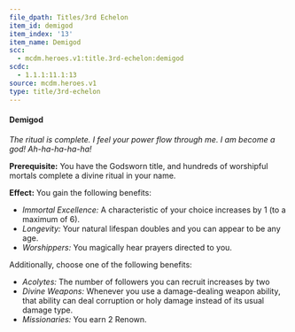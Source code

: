 ```yaml
---
file_dpath: Titles/3rd Echelon
item_id: demigod
item_index: '13'
item_name: Demigod
scc:
  - mcdm.heroes.v1:title.3rd-echelon:demigod
scdc:
  - 1.1.1:11.1:13
source: mcdm.heroes.v1
type: title/3rd-echelon
---
```


#### Demigod

*The ritual is complete. I feel your power flow through me. I am become a god! Ah-ha-ha-ha-ha!*

**Prerequisite:** You have the Godsworn title, and hundreds of worshipful mortals complete a divine ritual in your name.

**Effect:** You gain the following benefits:

- *Immortal Excellence:* A characteristic of your choice increases by 1 (to a maximum of 6).
- *Longevity:* Your natural lifespan doubles and you can appear to be any age.
- *Worshippers:* You magically hear prayers directed to you.

Additionally, choose one of the following benefits:

- *Acolytes:* The number of followers you can recruit increases by two
- *Divine Weapons:* Whenever you use a damage-dealing weapon ability, that ability can deal corruption or holy damage instead of its usual damage type.
- *Missionaries:* You earn 2 Renown.

